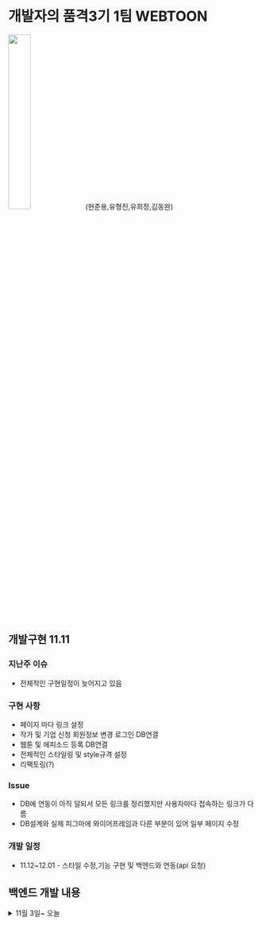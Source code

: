 # 개발자의 품격3기 1팀 WEBTOON
<img src="https://user-images.githubusercontent.com/26618280/139163653-be1ea7b5-3091-498e-95f7-1991f1d8711e.png" width="30%" height="30%">
(현준용,유형진,유희정,김동완)

## 개발구현 11.11

### 지난주 이슈
* 전체적인 구현일정이 늦어지고 있음

### 구현 사항
* 페이지 마다 링크 설정
* 작가 및 기업 신청 회원정보 변경 로그인 DB연결
* 웹툰 및 에피소드 등록 DB연결
* 전체적인 스타일링 및 style규격 설정
* 리팩토링(?)

### Issue
* DB에 연동이 아직 덜되서 모든 링크를 정리했지만 사용자마다 접속하는 링크가 다름
* DB설계와 실제 피그마에 와이어프레임과 다른 부분이 있어 일부 페이지 수정

### 개발 일정
* 11.12~12.01 - 스타일 수정,기능 구현 및 백엔드와 연동(api 요청)

## 백엔드 개발 내용

<details>
<summary>11월 3일~ 오늘</summary>

### Implements

- 회원가입 accessToken, refreshToken
- 사용자 로그인
- 회원 정보 수정
- 관리자 로그인
- 각 요청 route마다 권한 설정
- 관리자 api (작가/기업 신청, 승인 및 반려)
- aws s3 bucket에 이미지 업로드
- 작가 작품 등록
- 작가 작품 읽기
- 



### Language
 * front-end : vue, vuetify, vuex
 * back-end : node.js, express, mysql
